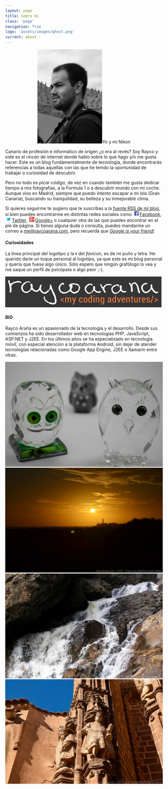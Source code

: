 ```yaml
---
layout: page
title: Sobre mí
class: 'page'
navigation: True
logo: 'assets/images/ghost.png'
current: about
---
```

<p><center><img style="padding: 0; left: 0; transform: none;" title="Yo y mi Nikon" alt="Yo (Rayco Araña) y mi Nikon" src="/assets/images/me-207x300.jpg" width="207" height="300" />Yo y mi Nikon</center></p>

Canario de profesión e informático de origen ¿o era al revés? Soy Rayco y este es el rincón de internet donde hablo sobre lo que hago y/o me gusta hacer. Este es un blog fundamentalmente de tecnología, donde encontrarás referencias a todas aquellas con las que he tenido la oportunidad de trabajar o curiosidad de descubrir.

Pero no todo es _picar código_, de vez en cuando también me gusta dedicar tiempo a mis fotografías, a la Formula 1 o a descubrir mundo con mi coche. Aunque vivo en Madrid, siempre que puedo intento escapar a mi isla (Gran Canaria), buscando su tranquilidad, su belleza y su inmejorable clima.

Si quieres seguirme te sugiero que te suscribas a la <a href="{{ site.baseurl }}/feed.xml">fuente RSS de mi blog</a>, si bien puedes encontrarme en distintas redes sociales como <img style="padding: 0; left: 0; transform: none; margin: 0 0.2em; display: inline-block!important;" alt="Facebook" src="/assets/images/facebook_1_16x16x32.png" width="16" height="16" /><a href="http://www.facebook.com/rayco.arana" target="_blank">Facebook</a>, <img style="padding: 0; left: 0; transform: none; margin: 0 0.2em; display: inline-block!important;" alt="Twitter" src="/assets/images/twitter_1_16x16x32.png" width="16" height="16" /><a href="http://twitter.com/raycoarana" target="_blank">Twitter</a>, <img style="padding: 0; left: 0; transform: none; margin: 0 0.2em; display: inline-block!important;" alt="Google+" src="/assets/images/google-e1393277360228.png" width="16" height="16" /><a href="http://google.com/+RaycoJArañaRodriguez" target="_blank">Google+</a> o cualquier otra de las que puedes encontrar en el pie de página. Si tienes alguna duda o consulta, puedes mandarme un correo a <a href="mailto:me@raycoarana.com" target="_blank">me@raycoarana.com</a>, pero recuerda que <a href="http://www.google.es" target="_blank">_Google is your friend!_</a>

#### Curiosidades
La línea principal del logotipo y la <strong>r</strong> del <em>favicon</em>, es de mi puño y letra. He querido darle un toque personal al logotipo, ya que este es mi blog personal y quería que fuese algo único. Sólo espero que ningún grafólogo lo vea y me saque un perfil de psicópata o algo peor ;-).

<img alt="logotipo grande" src="/assets/images/main-logo-big.png" width="500" height="98" />

#### BIO
Rayco Araña es un apasionado de la tecnología y el desarrollo. Desde sus comienzos ha sido desarrollador web en tecnologías PHP, JavaScript, ASP.NET y J2EE. En los últimos años se ha especializado en tecnología móvil, con especial atención a la plataforma Android, sin dejar de atender tecnologías relacionadas como Google App Engine, J2EE o Xamarin entre otras.

![Búhos](/assets/images/buhos.jpg)
![Maspalomas](/assets/images/maspalomas.jpg)
![Water](/assets/images/water.jpg)
![Toledo](/assets/images/toledo.jpg)